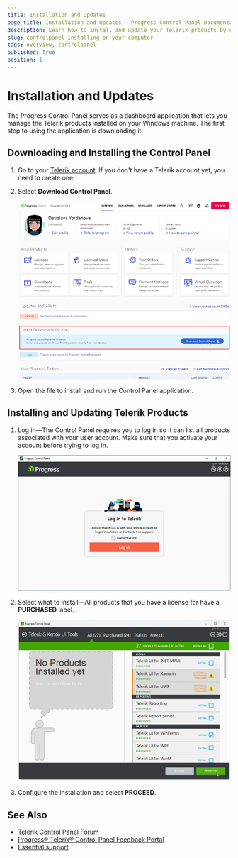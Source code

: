 ```yaml
---
title: Installation and Updates
page_title: Installation and Updates - Progress Control Panel Documentation
description: Learn how to install and update your Telerik products by using the Progress Control Panel for Windows.
slug: controlpanel-installing-on-your-computer
tags: overview, controlpanel
published: True
position: 1 
---
```


# Installation and Updates

The Progress Control Panel serves as a dashboard application that lets you manage the Telerik products installed on your Windows machine. The first step to using the application is downloading it.

## Downloading and Installing the Control Panel

1. Go to your [Telerik account](https://www.telerik.com/account/). If you don't have a Telerik account yet, you need to create one.

1. Select **Download Control Panel**.

   ![Download Progress Control Panel](images/download-telerik-control-panel.png)

1. Open the file to install and run the Control Panel application.

## Installing and Updating Telerik Products

1. Log in&mdash;The Control Panel requires you to log in so it can list all products associated with your user account. Make sure that you activate your account before trying to log in.

   ![Log in Progress Control Panel](images/login-telerik-control-panel.png)

1. Select what to install&mdash;All products that you have a license for have a **PURCHASED** label.

   ![Install WinForms Progress Control Panel](images/install-telerik-control-panel-wf001.png)

1. Configure the installation and select **PROCEED**.

## See Also

* [Telerik Control Panel Forum](https://www.telerik.com/forums/telerik-control-panel)
* [Progress® Telerik® Control Panel Feedback Portal](https://feedback.telerik.com/controlpanel) 
* [Essential support](http://www.telerik.com/support) 
